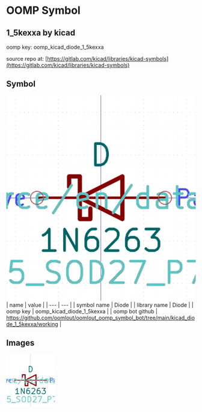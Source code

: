 # OOMP Symbol  
## 1_5kexxa  by kicad  
  
oomp key: oomp_kicad_diode_1_5kexxa  
  
source repo at: [https://gitlab.com/kicad/libraries/kicad-symbols](https://gitlab.com/kicad/libraries/kicad-symbols)  
## Symbol  
  
[![working.png](working_600.png)](working.png)  
| name | value | 
| --- | --- | 
| symbol name | Diode | 
| library name | Diode | 
| oomp key | oomp_kicad_diode_1_5kexxa | 
| oomp bot github | https://github.com/oomlout/oomlout_oomp_symbol_bot/tree/main/kicad_diode_1_5kexxa/working | 
## Images  
  
[![working.png](working_140.png)](working.png)  
